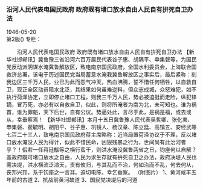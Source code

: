 ### 沿河人民代表电国民政府  政府既有堵口放水自由人民自有拚死自卫办法  

1946-05-20  
第2版()
专栏：

　　沿河人民代表电国民政府
    政府既有堵口放水自由人民自有拚死自卫办法
    【新华社邯郸讯】冀鲁豫三省沿河六百万居民代表谷子惠、胡隅平、申集磐等，为国民党反动派阴谋水淹冀鲁解放区，致电南京国民政府，全国水利委员会，上海联合国救济总署，该电于历述国民党当局蓄意水淹我冀鲁解放区之事实后，最后紧称：刻我边区三千万人民，业已为此而怨气冲天，热血沸腾，誓不惜任何牺牲，以自救自卫，现正全区动员阻水北泛，其结果如何虽难逆料，但众志成城，众怒难犯，如不执行荷泽协定，立即停止堵口工程，则我三千万人民，势必被迫挺而走险，纵犯锋镝，冒万死，亦必有以自救自卫，似此，则将所淹者为南为北，未可知也。谁为祸首，谁为罪魁，天下后世，自有公议。势逼处此，言尽于此，是祸是福，或去或从，幸垂察焉！
    【新华社邯郸讯】本月十五日冀鲁豫人民代表吴哲卿、张化夷、申集磐、裴毓明、胡阳平、谷子惠、巩镜人、杨汉章、陈立廷、高镇五、安经武等七百二十三人，致电南京国民政府蒋主席略称：近当局置荷泽协议于不理，反以堵口放水淹没人民为得计，似此不惜民命，凶狠残暴之行为，世间尚有此治河者乎？！假若一任蒋廷黻等之横行蛮干，则洪水淹没冀鲁两省之日，钧座何以自解？盖政府既可堵口放水之自由，人民为求生存就有拚死自卫之办法，政府决堤人民也需决堤，洪水横流泛溢天，责有攸归，与其乱而不治，何如治而不乱，何去何从，丧邦兴邦，系于钧座之一言耳。迫切电陈，幸乞垂察。    （附图片）
    1、黄河咸丰五年前的古道
    2、抗战前黄河故道
    3、国民党决堤后的河道  
